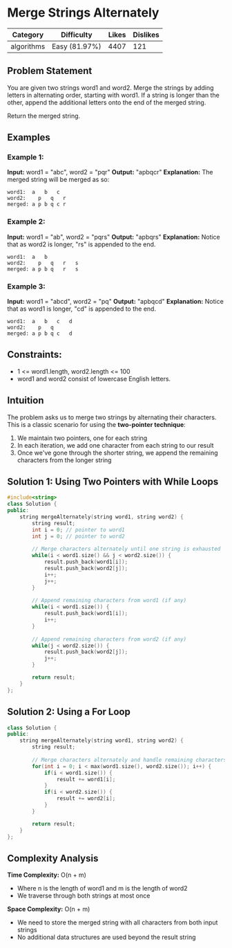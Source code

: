 # Merge Strings Alternately

| Category | Difficulty | Likes | Dislikes |
|----------|------------|-------|----------|
| algorithms | Easy (81.97%) | 4407 | 121 |

## Problem Statement

You are given two strings word1 and word2. Merge the strings by adding letters in alternating order, starting with word1. If a string is longer than the other, append the additional letters onto the end of the merged string.

Return the merged string.

## Examples

### Example 1:

**Input:** word1 = "abc", word2 = "pqr"
**Output:** "apbqcr"
**Explanation:** The merged string will be merged as so:
```
word1:  a   b   c
word2:    p   q   r
merged: a p b q c r
```

### Example 2:

**Input:** word1 = "ab", word2 = "pqrs"
**Output:** "apbqrs"
**Explanation:** Notice that as word2 is longer, "rs" is appended to the end.
```
word1:  a   b 
word2:    p   q   r   s
merged: a p b q   r   s
```

### Example 3:

**Input:** word1 = "abcd", word2 = "pq"
**Output:** "apbqcd"
**Explanation:** Notice that as word1 is longer, "cd" is appended to the end.
```
word1:  a   b   c   d
word2:    p   q 
merged: a p b q c   d
```

## Constraints:

- 1 <= word1.length, word2.length <= 100
- word1 and word2 consist of lowercase English letters.

## Intuition

The problem asks us to merge two strings by alternating their characters. This is a classic scenario for using the **two-pointer technique**:

1. We maintain two pointers, one for each string
2. In each iteration, we add one character from each string to our result
3. Once we've gone through the shorter string, we append the remaining characters from the longer string

## Solution 1: Using Two Pointers with While Loops

```cpp
#include<string>
class Solution {
public:
    string mergeAlternately(string word1, string word2) {
        string result;
        int i = 0; // pointer to word1
        int j = 0; // pointer to word2
        
        // Merge characters alternately until one string is exhausted
        while(i < word1.size() && j < word2.size()) {
            result.push_back(word1[i]);
            result.push_back(word2[j]);
            i++;
            j++;
        }
        
        // Append remaining characters from word1 (if any)
        while(i < word1.size()) {
            result.push_back(word1[i]);
            i++;
        }
        
        // Append remaining characters from word2 (if any)
        while(j < word2.size()) {
            result.push_back(word2[j]);
            j++;
        }

        return result;
    }
};
```

## Solution 2: Using a For Loop

```cpp
class Solution {
public:
    string mergeAlternately(string word1, string word2) {
        string result;
        
        // Merge characters alternately and handle remaining characters
        for(int i = 0; i < max(word1.size(), word2.size()); i++) {
            if(i < word1.size()) {
                result += word1[i];
            }
            if(i < word2.size()) {
                result += word2[i];
            }
        }

        return result;
    }
};
```

## Complexity Analysis

**Time Complexity:** O(n + m)
- Where n is the length of word1 and m is the length of word2
- We traverse through both strings at most once

**Space Complexity:** O(n + m)
- We need to store the merged string with all characters from both input strings
- No additional data structures are used beyond the result string